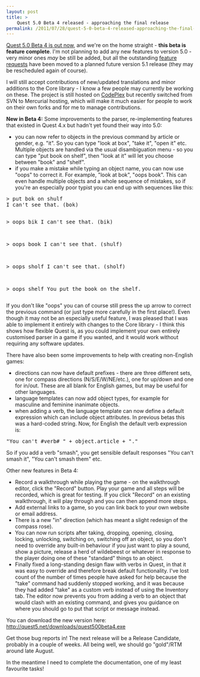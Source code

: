 ```yaml
---
layout: post
title: >
    Quest 5.0 Beta 4 released - approaching the final release
permalink: /2011/07/28/quest-5-0-beta-4-released-approaching-the-final-release/
---
```

<a href="http://quest5.net/downloads/quest500beta4.exe">Quest 5.0 Beta 4 is out now</a>, and we're on the home straight - <strong>this beta is feature complete</strong>. I'm not planning to add any new features to version 5.0 - very minor ones <em>may</em> be still be added, but all the outstanding <a href="http://quest.codeplex.com/workitem/list/advanced?keyword=&amp;status=Open%20(not%20closed)&amp;type=Feature&amp;priority=All&amp;release=All&amp;assignedTo=All&amp;component=All&amp;sortField=Id&amp;sortDirection=Ascending&amp;page=0">feature requests</a> have been moved to a planned future version 5.1 release (they may be rescheduled again of course).

I will still accept contributions of new/updated translations and minor additions to the Core library - I know a few people may currently be working on these. The project is still hosted on <a href="http://quest.codeplex.com">CodePlex</a> but recently switched from SVN to Mercurial hosting, which will make it much easier for people to work on their own forks and for me to manage contributions.

<strong>New in Beta 4:</strong> Some improvements to the parser, re-implementing features that existed in Quest 4.x but hadn't yet found their way into 5.0:
<ul>
	<li>you can now refer to objects in the previous command by article or gender, e.g. "it". So you can type "look at box", "take it", "open it" etc. Multiple objects are handled via the usual disambiguation menu - so you can type "put book on shelf", then "look at it" will let you choose between "book" and "shelf".</li>
	<li>if you make a mistake while typing an object name, you can now use "oops" to correct it. For example, "look at bok", "oops book". This can even handle multiple objects and a whole sequence of mistakes, so if you're an especially poor typist you can end up with sequences like this:</li>
</ul>
<pre>&gt; put bok on shulf
I can't see that. (bok)

&gt; oops bik
I can't see that. (bik)

&gt; oops book
I can't see that. (shulf)

&gt; oops sholf
I can't see that. (sholf)

&gt; oops shelf
You put the book on the shelf.</pre>
If you don't like "oops" you can of course still press the up arrow to correct the previous command (or just type more carefully in the first place!). Even though it may not be an especially useful feature, I was pleased that I was able to implement it entirely with changes to the Core library - I think this shows how flexible Quest is, as you could implement your own entirely customised parser in a game if you wanted, and it would work without requiring any software updates.

There have also been some improvements to help with creating non-English games:
<ul>
	<li>directions can now have default prefixes - there are three different sets, one for compass directions (N/S/E/W/NE/etc.), one for up/down and one for in/out. These are all blank for English games, but may be useful for other languages.</li>
	<li>language templates can now add object types, for example for masculine and feminine inanimate objects.</li>
	<li>when adding a verb, the language template can now define a default expression which can include object attributes. In previous betas this was a hard-coded string. Now, for English the default verb expression is:</li>
</ul>
<pre>"You can't #verb# " + object.article + "."</pre>
So if you add a verb "smash", you get sensible default responses "You can't smash it", "You can't smash them" etc.

Other new features in Beta 4:
<ul>
	<li>Record a walkthrough while playing the game - on the walkthrough editor, click the "Record" button. Play your game and all steps will be recorded, which is great for testing. If you click "Record" on an existing walkthrough, it will play through and you can then append more steps.</li>
	<li>Add external links to a game, so you can link back to your own website or email address.</li>
	<li>There is a new "in" direction (which has meant a slight redesign of the compass rose).</li>
	<li>You can now run scripts after taking, dropping, opening, closing, locking, unlocking, switching on, switching off an object, so you don't need to override any built-in behaviour if you just want to play a sound, show a picture, release a herd of wildebeest or whatever in response to the player doing one of these "standard" things to an object.</li>
	<li>Finally fixed a long-standing design flaw with verbs in Quest, in that it was easy to override and therefore break default functionality. I've lost count of the number of times people have asked for help because the "take" command had suddenly stopped working, and it was because they had added "take" as a custom verb instead of using the Inventory tab. The editor now prevents you from adding a verb to an object that would clash with an existing command, and gives you guidance on where you should go to put that script or message instead.</li>
</ul>
You can download the new version here: <a href="http://quest5.net/downloads/quest500beta4.exe">http://quest5.net/downloads/quest500beta4.exe</a>

Get those bug reports in! The next release will be a Release Candidate, probably in a couple of weeks. All being well, we should go "gold"/RTM around late August.

In the meantime I need to complete the documentation, one of my least favourite tasks!